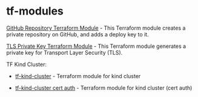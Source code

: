 # tf-modules

[GitHub Repository Terraform Module](https://github.com/acvetochka/tf-modules?path=tf-github-repository) - This Terraform module creates a private repository on GitHub, and adds a deploy key to it.

[TLS Private Key Terraform Module](https://github.com/acvetochka/tf-modules?path=tf-hashicorp-tls-keys) - This Terraform module generates a private key for Transport Layer Security (TLS). 

TF Kind Cluster:
- [tf-kind-cluster](https://github.com/acvetochka/tf-modules?path=tf-kind-cluster) - Terraform module for kind cluster

- [tf-kind-cluster cert auth](https://github.com/acvetochka/tf-modules/tree/cert_auth/tf-github-repository) - Terraform module for kind cluster (cert auth)


